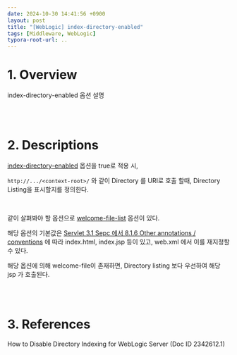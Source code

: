 ```yaml
---
date: 2024-10-30 14:41:56 +0900
layout: post
title: "[WebLogic] index-directory-enabled"
tags: [Middleware, WebLogic]
typora-root-url: ..
---
```


# 1. Overview
index-directory-enabled 옵션 설명


<br><br>


# 2. Descriptions
[index-directory-enabled](https://docs.oracle.com/en/middleware/fusion-middleware/weblogic-server/12.2.1.4/wbapp/weblogic_xml.html#GUID-25A61D83-3C10-45B6-9481-93035F05CEF7) 옵션을 true로 적용 시,

`http://.../<context-root>/` 와 같이 Directory 를 URI로 호출 할때, Directory Listing을 표시할지를 정의한다.

<br>

같이 살펴봐야 할 옵션으로 [welcome-file-list](https://docs.oracle.com/en/middleware/fusion-middleware/weblogic-server/12.2.1.4/wbapp/web_xml.html#GUID-A75C1CFC-D52C-4C78-B31F-F715E37DB84A) 옵션이 있다.

해당 옵션의 기본값은 [Servlet 3.1 Sepc 에서 8.1.6 Other annotations / conventions](https://download.oracle.com/otn-pub/jcp/servlet-3_1-fr-eval-spec/servlet-3_1-final.pdf?AuthParam=1729821086_e05740d638ef9e1da0ddbba4023ac240) 에 따라 index.html, index.jsp 등이 있고, web.xml 에서 이를 재지정할 수 있다.

해당 옵션에 의해 welcome-file이 존재하면, Directory listing 보다 우선하여 해당 jsp 가 호출된다.


<br><br>


# 3. References
How to Disable Directory Indexing for WebLogic Server (Doc ID 2342612.1)